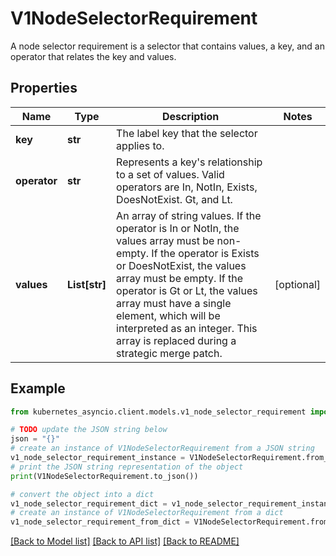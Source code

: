 # V1NodeSelectorRequirement

A node selector requirement is a selector that contains values, a key, and an operator that relates the key and values.

## Properties

Name | Type | Description | Notes
------------ | ------------- | ------------- | -------------
**key** | **str** | The label key that the selector applies to. | 
**operator** | **str** | Represents a key&#39;s relationship to a set of values. Valid operators are In, NotIn, Exists, DoesNotExist. Gt, and Lt. | 
**values** | **List[str]** | An array of string values. If the operator is In or NotIn, the values array must be non-empty. If the operator is Exists or DoesNotExist, the values array must be empty. If the operator is Gt or Lt, the values array must have a single element, which will be interpreted as an integer. This array is replaced during a strategic merge patch. | [optional] 

## Example

```python
from kubernetes_asyncio.client.models.v1_node_selector_requirement import V1NodeSelectorRequirement

# TODO update the JSON string below
json = "{}"
# create an instance of V1NodeSelectorRequirement from a JSON string
v1_node_selector_requirement_instance = V1NodeSelectorRequirement.from_json(json)
# print the JSON string representation of the object
print(V1NodeSelectorRequirement.to_json())

# convert the object into a dict
v1_node_selector_requirement_dict = v1_node_selector_requirement_instance.to_dict()
# create an instance of V1NodeSelectorRequirement from a dict
v1_node_selector_requirement_from_dict = V1NodeSelectorRequirement.from_dict(v1_node_selector_requirement_dict)
```
[[Back to Model list]](../README.md#documentation-for-models) [[Back to API list]](../README.md#documentation-for-api-endpoints) [[Back to README]](../README.md)


